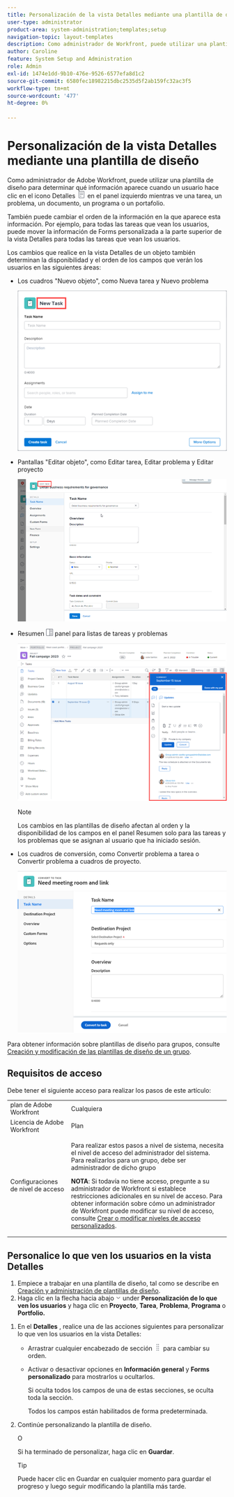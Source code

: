 ```yaml
---
title: Personalización de la vista Detalles mediante una plantilla de diseño
user-type: administrator
product-area: system-administration;templates;setup
navigation-topic: layout-templates
description: Como administrador de Workfront, puede utilizar una plantilla de diseño para determinar qué información aparece cuando un usuario selecciona la sección Detalles del panel izquierdo mientras visualiza una tarea, un problema, un documento, un programa o un portafolio.
author: Caroline
feature: System Setup and Administration
role: Admin
exl-id: 1474e1dd-9b10-476e-9526-6577efa8d1c2
source-git-commit: 6580fec18982215dbc2535d5f2ab159fc32ac3f5
workflow-type: tm+mt
source-wordcount: '477'
ht-degree: 0%

---
```


# Personalización de la vista Detalles mediante una plantilla de diseño

<!-- drafted for bulk editing proejcts: 
<span class="preview">The highlighted information on this page refers to functionality not yet generally available. It is available only in the Preview environment.</span> -->

Como administrador de Adobe Workfront, puede utilizar una plantilla de diseño para determinar qué información aparece cuando un usuario hace clic en el icono Detalles ![](assets/project-details-icon.png) en el panel izquierdo mientras ve una tarea, un problema, un documento, un programa o un portafolio.

<!--
or billing record
-->

También puede cambiar el orden de la información en la que aparece esta información. Por ejemplo, para todas las tareas que vean los usuarios, puede mover la información de Forms personalizada a la parte superior de la vista Detalles para todas las tareas que vean los usuarios.

Los cambios que realice en la vista Detalles de un objeto también determinan la disponibilidad y el orden de los campos que verán los usuarios en las siguientes áreas:

* Los cuadros &quot;Nuevo objeto&quot;, como Nueva tarea y Nuevo problema

   ![](assets/new-task-dialog.png)

* Pantallas &quot;Editar objeto&quot;, como Editar tarea, Editar problema y Editar proyecto

   ![](assets/edit-task-screen.png)

<!--drafted for bulk editing proejcts - make this bullet live and in yellow at Preview: 

* <span class="preview">"Edit objects" screens, such as Edit Projects, when editing projects in bulk</span>

  <span>![](assets/customize-edit-projects-in-bulk-box-with-layout-template.png)</span>
  -->

* Resumen ![](assets/summary-panel-icon.png) panel para listas de tareas y problemas

   ![](assets/summary-area.png)

   >[!NOTE]
   >
   >Los cambios en las plantillas de diseño afectan al orden y la disponibilidad de los campos en el panel Resumen solo para las tareas y los problemas que se asignan al usuario que ha iniciado sesión.

* Los cuadros de conversión, como Convertir problema a tarea o Convertir problema a cuadros de proyecto.

   ![Convertir problema en cuadro de tareas](assets/convert-issue-to-task-box.png)

Para obtener información sobre plantillas de diseño para grupos, consulte [Creación y modificación de las plantillas de diseño de un grupo](../../../administration-and-setup/manage-groups/work-with-group-objects/create-and-modify-a-groups-layout-templates.md).

## Requisitos de acceso

Debe tener el siguiente acceso para realizar los pasos de este artículo:

<table style="table-layout:auto"> 
 <col> 
 <col> 
 <tbody> 
  <tr> 
   <td role="rowheader">plan de Adobe Workfront</td> 
   <td>Cualquiera</td> 
  </tr> 
  <tr> 
   <td role="rowheader">Licencia de Adobe Workfront</td> 
   <td>Plan</td> 
  </tr> 
  <tr> 
   <td role="rowheader">Configuraciones de nivel de acceso</td> 
   <td> <p>Para realizar estos pasos a nivel de sistema, necesita el nivel de acceso del administrador del sistema.
Para realizarlos para un grupo, debe ser administrador de dicho grupo</p> <p><b>NOTA</b>: Si todavía no tiene acceso, pregunte a su administrador de Workfront si establece restricciones adicionales en su nivel de acceso. Para obtener información sobre cómo un administrador de Workfront puede modificar su nivel de acceso, consulte <a href="../../../administration-and-setup/add-users/configure-and-grant-access/create-modify-access-levels.md" class="MCXref xref">Crear o modificar niveles de acceso personalizados</a>.</p> </td> 
  </tr> 
 </tbody> 
</table>

## Personalice lo que ven los usuarios en la vista Detalles

1. Empiece a trabajar en una plantilla de diseño, tal como se describe en [Creación y administración de plantillas de diseño](../../../administration-and-setup/customize-workfront/use-layout-templates/create-and-manage-layout-templates.md).
1. Haga clic en la flecha hacia abajo ![](assets/dropdown-arrow-12x12.png) under **Personalización de lo que ven los usuarios** y haga clic en **Proyecto**, **Tarea**, **Problema**, **Programa** o **Portfolio.**
<!--
, or billing record
-->

1. En el **Detalles** , realice una de las acciones siguientes para personalizar lo que ven los usuarios en la vista Detalles:

   * Arrastrar cualquier encabezado de sección ![](assets/move-icon---dots.png) para cambiar su orden.
   * Activar o desactivar opciones en **Información general** y **Forms personalizado** para mostrarlos u ocultarlos.

      Si oculta todos los campos de una de estas secciones, se oculta toda la sección.

      Todos los campos están habilitados de forma predeterminada.

1. Continúe personalizando la plantilla de diseño.

   O

   Si ha terminado de personalizar, haga clic en **Guardar**.

   >[!TIP]
   >
   >Puede hacer clic en Guardar en cualquier momento para guardar el progreso y luego seguir modificando la plantilla más tarde.
